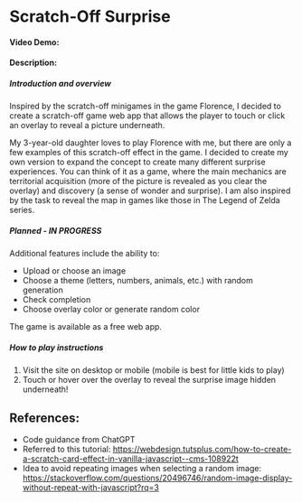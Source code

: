 # Scratch-Off Surprise
#### Video Demo:  <URL HERE>
#### Description:


##### Introduction and overview
Inspired by the scratch-off minigames in the game Florence, I decided to create a scratch-off game web app that allows the player to touch or click an overlay to reveal a picture underneath.

My 3-year-old daughter loves to play Florence with me, but there are only a few examples of this scratch-off effect in the game. I decided to create my own version to expand the concept to create many different surprise experiences. You can think of it as a game, where the main mechanics are territorial acquisition (more of the picture is revealed as you clear the overlay) and discovery (a sense of wonder and surprise). I am also inspired by the task to reveal the map in games like those in The Legend of Zelda series.

##### Planned - IN PROGRESS
Additional features include the ability to:
* Upload or choose an image
* Choose a theme (letters, numbers, animals, etc.) with random generation
* Check completion
* Choose overlay color or generate random color

The game is available as a free web app.

##### How to play instructions
1. Visit the site on desktop or mobile (mobile is best for little kids to play)
2. Touch or hover over the overlay to reveal the surprise image hidden underneath!

## References:
* Code guidance from ChatGPT
* Referred to this tutorial: https://webdesign.tutsplus.com/how-to-create-a-scratch-card-effect-in-vanilla-javascript--cms-108922t
* Idea to avoid repeating images when selecting a random image: https://stackoverflow.com/questions/20496746/random-image-display-without-repeat-with-javascript?rq=3 
